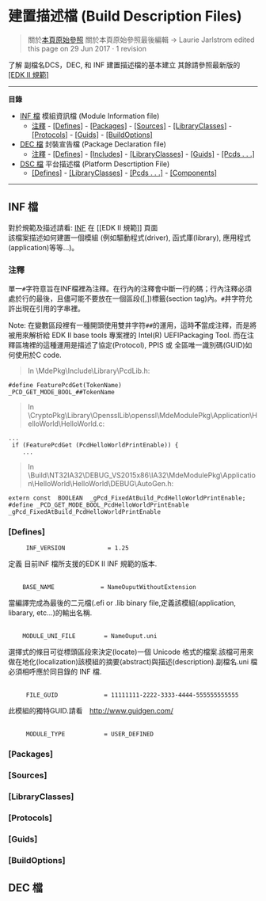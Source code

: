 # 建置描述檔 (Build Description Files)

>關於[本頁原始參照](https://github.com/tianocore/tianocore.github.io/wiki/Build-Description-Files)
>關於本頁原始參照最後編輯 -> Laurie Jarlstrom edited this page on 29 Jun 2017 · 1 revision 

了解 副檔名DCS，DEC, 和 INF 建置描述檔的基本建立
其餘請參照最新版的 [[EDK II 規範]](https://github.com/tianocore/tianocore.github.io/wiki/EDK-II-Specifications)

***

 __**目錄**__
* [INF 檔](#the-inf-file) 模組資訊檔 (Module Information file) <BR>
   - [注釋](#comments) - [\[Defines\]](#defines) - [\[Packages\]](#packages) - [\[Sources\]](#sources) - [\[LibraryClasses\]](#libraryclasses) - [\[Protocols\]](#protocols) - [\[Guids\]](#guids) - [\[BuildOptions\]](#buildOptions)
* [DEC 檔](#the-dec-file) 封裝宣告檔 (Package Declaration file)<BR>
   - [注釋](#comments-1) - [\[Defines\]](#defines-1) - [\[Includes\]](#includes) - [\[LibraryClasses\]](#libraryclasses-1) - [\[Guids\]](#guids-1) - [\[Pcds . . .\]](#pcds-----sections)
* [DSC 檔](#the-dsc-file) 平台描述檔 (Platform Descrtiption File)<BR>
   - [\[Defines\]](#defines-2) - [\[LibraryClasses\]](#libraryclasses-2) - [\[Pcds . . .\]](#pcds-----sections-1) - [\[Components\]](#components) 

 ***

## INF 檔
對於規範及描述請看: [INF](https://github.com/tianocore/tianocore.github.io/wiki/EDK-II-Specifications#inf) 在 [[EDK II 規範]] 頁面<BR>
該檔案描述如何建置一個模組 (例如驅動程式(driver), 函式庫(library), 應用程式(application)等等...)。

### 注釋
單一`#`字符意旨在INF檔裡為注釋。在行內的注釋會中斷一行的碼；行內注釋必須處於行的最後，且儘可能不要放在一個區段([,])標籤(section tag)內。`#`井字符允許出現在引用的字串裡。

Note: _<Usage Block>_ 在變數區段裡有一種開頭使用雙井字符`##`的運用，這時**不**當成注釋，而是將被用來解析給 EDK II base tools 專案裡的 Intel(R) UEFIPackaging Tool. 而在注釋區塊裡的這種運用是描述了協定(Protocol), PPIS 或 全區唯一識別碼(GUID)如何使用於C code.

> In \MdePkg\Include\Library\PcdLib.h:
```
#define FeaturePcdGet(TokenName)            _PCD_GET_MODE_BOOL_##TokenName
```
> In \CryptoPkg\Library\OpensslLib\openssl\MdeModulePkg\Application\HelloWorld\HelloWorld.c:
```
...
 if (FeaturePcdGet (PcdHelloWorldPrintEnable)) {
 	...
```
> In \Build\NT32IA32\DEBUG_VS2015x86\IA32\MdeModulePkg\Application\HelloWorld\HelloWorld\DEBUG\AutoGen.h:
```
extern const  BOOLEAN  _gPcd_FixedAtBuild_PcdHelloWorldPrintEnable;
#define _PCD_GET_MODE_BOOL_PcdHelloWorldPrintEnable  _gPcd_FixedAtBuild_PcdHelloWorldPrintEnable
```

### [Defines] <br>
```
     INF_VERSION            = 1.25 
```
定義 目前INF 檔所支援的EDK II INF 規範的版本. <br><br>
``` 
    BASE_NAME             = NameOuputWithoutExtension
```
當編譯完成為最後的二元檔(.efi or .lib binary file,定義該模組(application, libarary, etc...)的輸出名稱. <br><br>
``` 
    MODULE_UNI_FILE        = NameOuput.uni
```
選擇式的條目可從標頭區段來決定(locate)一個 Unicode 格式的檔案.該檔可用來做在地化(localization)該模組的摘要(abstract)與描述(description).副檔名.uni 檔 必須相呼應於同目錄的 INF 檔. <br><br>
```
     FILE_GUID             = 11111111-2222-3333-4444-555555555555
```
此模組的獨特GUID.請看　http://www.guidgen.com/ <br><br>
```
     MODULE_TYPE           = USER_DEFINED
```


### [Packages]

### [Sources]

### [LibraryClasses]

### [Protocols]

### [Guids]

### [BuildOptions]

## DEC 檔

